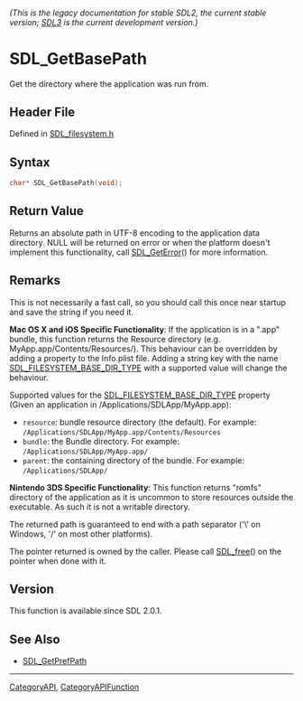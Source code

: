 ###### (This is the legacy documentation for stable SDL2, the current stable version; [SDL3](https://wiki.libsdl.org/SDL3/) is the current development version.)
# SDL_GetBasePath

Get the directory where the application was run from.

## Header File

Defined in [SDL_filesystem.h](https://github.com/libsdl-org/SDL/blob/SDL2/include/SDL_filesystem.h)

## Syntax

```c
char* SDL_GetBasePath(void);

```

## Return Value

Returns an absolute path in UTF-8 encoding to the application data
directory. NULL will be returned on error or when the platform doesn't
implement this functionality, call [SDL_GetError](SDL_GetError)() for more
information.

## Remarks

This is not necessarily a fast call, so you should call this once near
startup and save the string if you need it.

**Mac OS X and iOS Specific Functionality**: If the application is in a
".app" bundle, this function returns the Resource directory (e.g.
MyApp.app/Contents/Resources/). This behaviour can be overridden by adding
a property to the Info.plist file. Adding a string key with the name
[SDL_FILESYSTEM_BASE_DIR_TYPE](SDL_FILESYSTEM_BASE_DIR_TYPE) with a
supported value will change the behaviour.

Supported values for the
[SDL_FILESYSTEM_BASE_DIR_TYPE](SDL_FILESYSTEM_BASE_DIR_TYPE) property
(Given an application in /Applications/SDLApp/MyApp.app):

- `resource`: bundle resource directory (the default). For example:
  `/Applications/SDLApp/MyApp.app/Contents/Resources`
- `bundle`: the Bundle directory. For example:
  `/Applications/SDLApp/MyApp.app/`
- `parent`: the containing directory of the bundle. For example:
  `/Applications/SDLApp/`

**Nintendo 3DS Specific Functionality**: This function returns "romfs"
directory of the application as it is uncommon to store resources outside
the executable. As such it is not a writable directory.

The returned path is guaranteed to end with a path separator ('\\' on
Windows, '/' on most other platforms).

The pointer returned is owned by the caller. Please call
[SDL_free](SDL_free)() on the pointer when done with it.

## Version

This function is available since SDL 2.0.1.

## See Also

* [SDL_GetPrefPath](SDL_GetPrefPath)

----
[CategoryAPI](CategoryAPI), [CategoryAPIFunction](CategoryAPIFunction)

